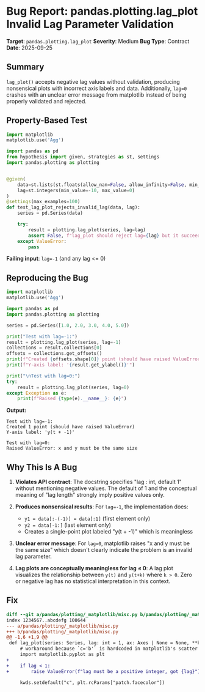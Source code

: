 # Bug Report: pandas.plotting.lag_plot Invalid Lag Parameter Validation

**Target**: `pandas.plotting.lag_plot`
**Severity**: Medium
**Bug Type**: Contract
**Date**: 2025-09-25

## Summary

`lag_plot()` accepts negative lag values without validation, producing nonsensical plots with incorrect axis labels and data. Additionally, `lag=0` crashes with an unclear error message from matplotlib instead of being properly validated and rejected.

## Property-Based Test

```python
import matplotlib
matplotlib.use('Agg')

import pandas as pd
from hypothesis import given, strategies as st, settings
import pandas.plotting as plotting


@given(
    data=st.lists(st.floats(allow_nan=False, allow_infinity=False, min_value=-1e10, max_value=1e10), min_size=2, max_size=100),
    lag=st.integers(min_value=-10, max_value=0)
)
@settings(max_examples=100)
def test_lag_plot_rejects_invalid_lag(data, lag):
    series = pd.Series(data)

    try:
        result = plotting.lag_plot(series, lag=lag)
        assert False, f"lag_plot should reject lag={lag} but it succeeded"
    except ValueError:
        pass
```

**Failing input**: `lag=-1` (and any lag <= 0)

## Reproducing the Bug

```python
import matplotlib
matplotlib.use('Agg')

import pandas as pd
import pandas.plotting as plotting

series = pd.Series([1.0, 2.0, 3.0, 4.0, 5.0])

print("Test with lag=-1:")
result = plotting.lag_plot(series, lag=-1)
collections = result.collections[0]
offsets = collections.get_offsets()
print(f"Created {offsets.shape[0]} point (should have raised ValueError)")
print(f"Y-axis label: '{result.get_ylabel()}'")

print("\nTest with lag=0:")
try:
    result = plotting.lag_plot(series, lag=0)
except Exception as e:
    print(f"Raised {type(e).__name__}: {e}")
```

**Output:**
```
Test with lag=-1:
Created 1 point (should have raised ValueError)
Y-axis label: 'y(t + -1)'

Test with lag=0:
Raised ValueError: x and y must be the same size
```

## Why This Is A Bug

1. **Violates API contract**: The docstring specifies "lag : int, default 1" without mentioning negative values. The default of 1 and the conceptual meaning of "lag length" strongly imply positive values only.

2. **Produces nonsensical results**: For `lag=-1`, the implementation does:
   - `y1 = data[:-(-1)] = data[:1]` (first element only)
   - `y2 = data[-1:]` (last element only)
   - Creates a single-point plot labeled "y(t + -1)" which is meaningless

3. **Unclear error message**: For `lag=0`, matplotlib raises "x and y must be the same size" which doesn't clearly indicate the problem is an invalid lag parameter.

4. **Lag plots are conceptually meaningless for lag ≤ 0**: A lag plot visualizes the relationship between `y(t)` and `y(t+k)` where `k > 0`. Zero or negative lag has no statistical interpretation in this context.

## Fix

```diff
diff --git a/pandas/plotting/_matplotlib/misc.py b/pandas/plotting/_matplotlib/misc.py
index 1234567..abcdefg 100644
--- a/pandas/plotting/_matplotlib/misc.py
+++ b/pandas/plotting/_matplotlib/misc.py
@@ -1,6 +1,9 @@
 def lag_plot(series: Series, lag: int = 1, ax: Axes | None = None, **kwds) -> Axes:
     # workaround because `c='b'` is hardcoded in matplotlib's scatter method
     import matplotlib.pyplot as plt
+
+    if lag < 1:
+        raise ValueError(f"lag must be a positive integer, got {lag}")

     kwds.setdefault("c", plt.rcParams["patch.facecolor"])